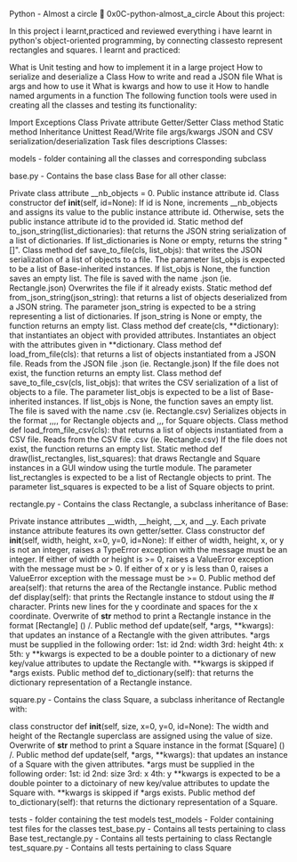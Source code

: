 Python - Almost a circle 📃 0x0C-python-almost_a_circle About this project:

In this project i learnt,practiced and reviewed everything i have learnt in python's object-oriented programming, by connecting classesto represent rectangles and squares. I learnt and practiced:

What is Unit testing and how to implement it in a large project
How to serialize and deserialize a Class
How to write and read a JSON file
What is args and how to use it
What is kwargs and how to use it
How to handle named arguments in a function
The following function tools were used in creating all the classes and testing its functionality:

Import
Exceptions
Class
Private attribute
Getter/Setter
Class method
Static method
Inheritance
Unittest
Read/Write file
args/kwargs
JSON and CSV
serialization/deserialization
Task files descriptions Classes:

models - folder containing all the classes and corresponding subclass

base.py - Contains the base class Base for all other classe:

Private class attribute __nb_objects = 0.
Public instance attribute id.
Class constructor def __init__(self, id=None):
    If id is None, increments __nb_objects and assigns its value to the public instance attribute id.
    Otherwise, sets the public instance attribute id to the provided id.
Static method def to_json_string(list_dictionaries): that returns the JSON string serialization of a list of dictionaries.
    If list_dictionaries is None or empty, returns the string "[]".
Class method def save_to_file(cls, list_objs): that writes the JSON serialization of a list of objects to a file.
    The parameter list_objs is expected to be a list of Base-inherited instances.
    If list_objs is None, the function saves an empty list.
    The file is saved with the name <cls name>.json (ie. Rectangle.json)
    Overwrites the file if it already exists.
Static method def from_json_string(json_string): that returns a list of objects deserialized from a JSON string.
    The parameter json_string is expected to be a string representing a list of dictionaries.
    If json_string is None or empty, the function returns an empty list.
Class method def create(cls, **dictionary): that instantiates an object with provided attributes.
    Instantiates an object with the attributes given in **dictionary.
Class method def load_from_file(cls): that returns a list of objects instantiated from a JSON file.
    Reads from the JSON file <cls name>.json (ie. Rectangle.json)
    If the file does not exist, the function returns an empty list.
Class method def save_to_file_csv(cls, list_objs): that writes the CSV serialization of a list of objects to a file.
    The parameter list_objs is expected to be a list of Base-inherited instances.
    If list_objs is None, the function saves an empty list.
    The file is saved with the name <cls name>.csv (ie. Rectangle.csv)
    Serializes objects in the format <id>,<width>,<height>,<x>,<y> for Rectangle objects and <id>,<size>,<x>,<y> for Square objects.
Class method def load_from_file_csv(cls): that returns a list of objects instantiated from a CSV file.
    Reads from the CSV file <cls name>.csv (ie. Rectangle.csv)
    If the file does not exist, the function returns an empty list.
Static method def draw(list_rectangles, list_squares): that draws Rectangle and Square instances in a GUI window using the turtle module.
    The parameter list_rectangles is expected to be a list of Rectangle objects to print.
    The parameter list_squares is expected to be a list of Square objects to print.

rectangle.py - Contains the class Rectangle, a subclass inheritance of Base:

Private instance attributes __width, __height, __x, and __y.
    Each private instance attribute features its own getter/setter.
Class constructor def __init__(self, width, height, x=0, y=0, id=None):
    If either of width, height, x, or y is not an integer, raises a TypeError exception with the message <attribute> must be an integer.
    If either of width or height is >= 0, raises a ValueError exception with the message <attribute> must be > 0.
    If either of x or y is less than 0, raises a ValueError exception with the message <attribute> must be >= 0.
Public method def area(self): that returns the area of the Rectangle instance.
Public method def display(self): that prints the Rectangle instance to stdout using the # character.
    Prints new lines for the y coordinate and spaces for the x coordinate.
Overwrite of __str__ method to print a Rectangle instance in the format [Rectangle] (<id>) <x>/<y>.
Public method def update(self, *args, **kwargs): that updates an instance of a Rectangle with the given attributes.
    *args must be supplied in the following order:
        1st: id
        2nd: width
        3rd: height
        4th: x
        5th: y
    **kwargs is expected to be a double pointer to a dictionary of new key/value attributes to update the Rectangle with.
    **kwargs is skipped if *args exists.
Public method def to_dictionary(self): that returns the dictionary representation of a Rectangle instance.

square.py - Contains the class Square, a subclass inheritance of Rectangle with:

class constructor def __init__(self, size, x=0, y=0, id=None):
    The width and height of the Rectangle superclass are assigned using the value of size.
Overwrite of __str__ method to print a Square instance in the format [Square] (<id>) <x>/<y>.
Public method def update(self, *args, **kwargs): that updates an instance of a Square with the given attributes.
    *args must be supplied in the following order:
        1st: id
        2nd: size
        3rd: x
        4th: y
    **kwargs is expected to be a double pointer to a dictoinary of new key/value attributes to update the Square with.
    **kwargs is skipped if *args exists.
Public method def to_dictionary(self): that returns the dictionary representation of a Square.

tests - folder containing the test models
    test_models - Folder containing test files for the classes
        test_base.py - Contains all tests pertaining to class Base
        test_rectangle.py - Contains all tests pertaining to class Rectangle
        test_square.py - Contains all tests pertaining to class Square

